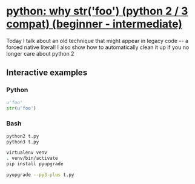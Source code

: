 # [python: why str('foo') (python 2 / 3 compat) (beginner - intermediate)](https://youtu.be/qNW-ITqdpfM)

Today I talk about an old technique that might appear in legacy code -- a forced native literal!  I also show how to automatically clean it up if you no longer care about python 2

## Interactive examples

### Python

```python
u'foo'
str(u'foo')
```

### Bash

```bash
python2 t.py
python3 t.py

virtualenv venv
. venv/bin/activate
pip install pyupgrade

pyupgrade --py3-plus t.py
```
